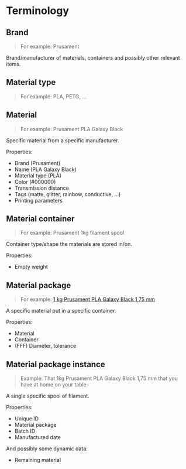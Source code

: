 # Terminology

## Brand
> For example: Prusament

Brand/manufacturer of materials, containers and possibly other relevant items.

## Material type
> For example: PLA, PETG, ...

## Material
> For example: Prusament PLA Galaxy Black

Specific material from a specific manufacturer.

Properties:
- Brand (Prusament)
- Name (PLA Galaxy Black)
- Material type (PLA)
- Color (#000000)
- Transmission distance
- Tags (matte, glitter, rainbow, conductive, ...)
- Printing parameters

## Material container
> For example: Prusament 1kg filament spool

Container type/shape the materials are stored in/on.

Properties:
- Empty weight

## Material package
> For example: [1 kg Prusament PLA Galaxy Black 1,75 mm](https://www.prusa3d.com/cs/produkt/prusament-pla-prusa-galaxy-black-1kg/)

A specific material put in a specific container.

Properties:
- Material
- Container
- (FFF) Diameter, tolerance


## Material package instance
> Example: That 1kg Prusament PLA Galaxy Black 1,75 mm that you have at home on your table

A single specific spool of filament.

Properties:
- Unique ID
- Material package
- Batch ID
- Manufactured date

And possibly some dynamic data:
- Remaining material
